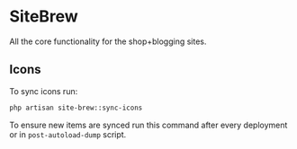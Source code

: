 # SiteBrew

All the core functionality for the shop+blogging sites.

## Icons

To sync icons run:

```bash
php artisan site-brew::sync-icons
```

To ensure new items are synced run this command after every deployment or in ``post-autoload-dump`` script.
